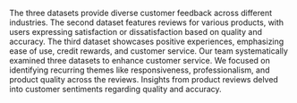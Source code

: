 The three datasets provide diverse customer feedback across different industries. The second dataset features reviews for various products, with users expressing satisfaction or dissatisfaction based on quality and accuracy. The third dataset showcases positive experiences, emphasizing ease of use, credit rewards, and customer service. 
Our team systematically examined three datasets to enhance customer service. We focused on identifying recurring themes like responsiveness, professionalism, and product quality across the reviews. Insights from product reviews delved into customer sentiments regarding quality and accuracy.



